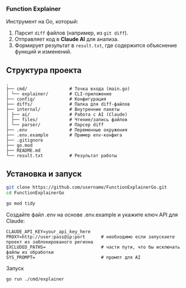 ### Function Explainer

Инструмент на Go, который:
1. Парсит `diff` файлов (например, из `git diff`).
2. Отправляет код в **Claude AI** для анализа.
3. Формирует результат в `result.txt`, где содержится объяснение функций и изменений.

## Структура проекта
```
.
├── cmd/                # Точка входа (main.go)
│ └── explainer/        # CLI-приложение
├── config/             # Конфигурация
├── diffs/              # Папка для diff-файлов
├── internal/           # Внутренние пакеты
│ ├── ai/               # Работа с AI (Claude)
│ ├── files/            # Чтение/запись файлов
│ └── parser/           # Парсер diff
├── .env                # Переменные окружения
├── .env.example        # Пример env-конфига
├── .gitignore
├── go.mod
├── README.md
└── result.txt          # Результат работы
```

## Установка и запуск

```bash
git clone https://github.com/username/FunctionExplainerGo.git
cd FunctionExplainerGo

go mod tidy
```

Создайте файл .env на основе .env.example и укажите ключ API для Claude:
```
CLAUDE_API_KEY=your_api_key_here    
PROXY=http://user:pass@ip:port      # необходимо если запускаете проект из заблокированого региона
EXCLUDED_PATHS=                     # части пути, что бы исключать файлы из обработки
SYS_PROMPT=                         # промпт для AI
```

Запуск
```
go run ./cmd/explainer
```
